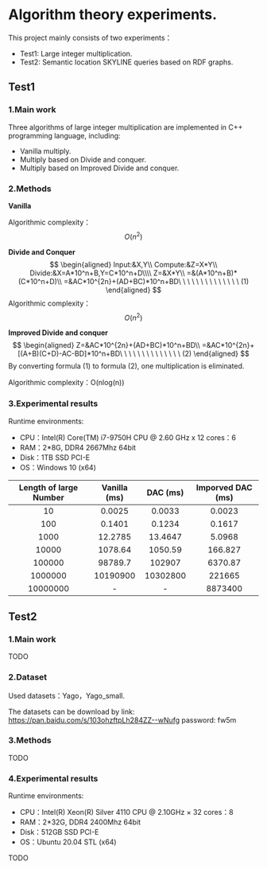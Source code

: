 # Algorithm theory experiments.


This project mainly consists of two experiments：

- Test1: Large integer multiplication.
- Test2: Semantic location SKYLINE queries based on RDF graphs.


## Test1

### 1.Main work

Three algorithms of large integer multiplication are implemented in C++ programming language, including:
- Vanilla multiply.
- Multiply based on Divide and conquer.
- Multiply based on Improved  Divide and conquer.



### 2.Methods

**Vanilla**

Algorithmic complexity：$$ O(n^2) $$

**Divide and Conquer**
$$
\begin{aligned}
Input:&X,Y\\
Compute:&Z=X*Y\\
Divide:&X=A*10^n+B,Y=C*10^n+D\\\\
Z=&X*Y\\
=&(A*10^n+B)*(C*10^n+D)\\
=&AC*10^{2n}+(AD+BC)*10^n+BD\ \ \ \ \ \ \ \ \ \ \ \ \ \ (1)
\end{aligned}
$$
Algorithmic complexity：$$ O(n^2) $$



**Improved  Divide and conquer**
$$
\begin{aligned}
Z=&AC*10^{2n}+(AD+BC)*10^n+BD\\
=&AC*10^{2n}+[(A+B)(C+D)-AC-BD]*10^n+BD\ \ \ \ \ \ \ \ \ \ \ \ \ \ (2)
\end{aligned}
$$
By converting formula (1) to formula (2), one multiplication is eliminated.

Algorithmic complexity：O(nlog(n))



### 3.Experimental results 

Runtime environments:

- CPU：Intel(R) Core(TM) i7-9750H CPU @ 2.60 GHz x 12  cores：6
- RAM：2*8G, DDR4 2667Mhz 64bit
- Disk：1TB SSD PCI-E
- OS：Windows 10 (x64)



| Length of large Number | Vanilla (ms) | DAC (ms) | Imporved DAC (ms) |
| :--------------------: | :----------: | :------: | :---------------: |
|           10           |    0.0025    |  0.0033  |      0.0023       |
|          100           |    0.1401    |  0.1234  |      0.1617       |
|          1000          |   12.2785    | 13.4647  |      5.0968       |
|         10000          |   1078.64    | 1050.59  |      166.827      |
|         100000         |   98789.7    |  102907  |      6370.87      |
|        1000000         |   10190900   | 10302800 |      221665       |
|        10000000        |      -       |    -     |      8873400      |




## Test2

### 1.Main work

TODO

### 2.Dataset

Used datasets：Yago，Yago_small.

The datasets can be download by link: https://pan.baidu.com/s/103ohzftpLh284ZZ--wNufg  password: fw5m

### 3.Methods

TODO

### 4.Experimental results 

Runtime environments:

- CPU：Intel(R) Xeon(R) Silver 4110 CPU @ 2.10GHz × 32  cores：8
- RAM：2*32G, DDR4 2400Mhz 64bit
- Disk：512GB SSD PCI-E
- OS：Ubuntu 20.04 STL (x64)

TODO

